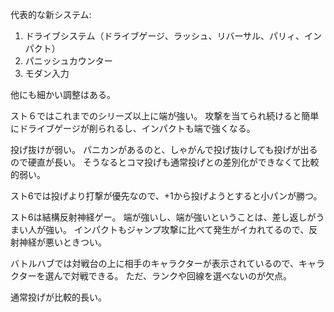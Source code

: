 代表的な新システム:

1. ドライブシステム（ドライブゲージ、ラッシュ、リバーサル、パリィ、インパクト）
2. パニッシュカウンター
3. モダン入力

他にも細かい調整はある。

スト６ではこれまでのシリーズ以上に端が強い。
攻撃を当てられ続けると簡単にドライブゲージが削られるし、インパクトも端で強くなる。

投げ抜けが弱い。
パニカンがあるのと、しゃがんで投げ抜けしても投げが出るので硬直が長い。
そうなるとコマ投げも通常投げとの差別化ができなくて比較的弱い。

スト6では投げより打撃が優先なので、+1から投げようとすると小パンが勝つ。

スト6は結構反射神経ゲー。
端が強いし、端が強いということは、差し返しがうまい人が強い。
インパクトもジャンプ攻撃に比べて発生がイカれてるので、反射神経が悪いときつい。

バトルハブでは対戦台の上に相手のキャラクターが表示されているので、キャラクターを選んで対戦できる。
ただ、ランクや回線を選べないのが欠点。

通常投げが比較的長い。
